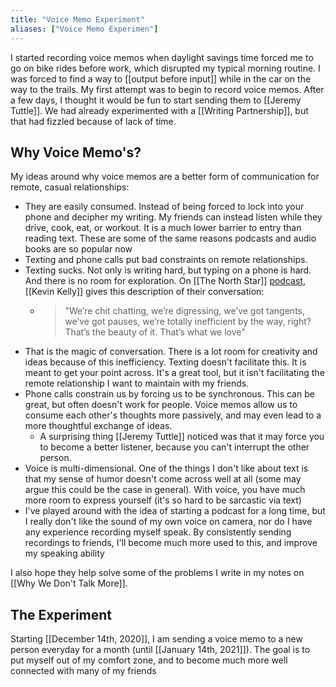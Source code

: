 ```yaml
---
title: "Voice Memo Experiment"
aliases: ["Voice Memo Experimen"]
---
```


I started recording voice memos when daylight savings time forced me to go on bike rides before work, which disrupted my typical morning routine. I was forced to find a way to [[output before input]] while in the car on the way to the trails. My first attempt was to begin to record voice memos. After a few days, I thought it would be fun to start sending them to [[Jeremy Tuttle]]. We had already experimented with a [[Writing Partnership]], but that had fizzled because of lack of time.

## Why Voice Memo's?

My ideas around why voice memos are a better form of communication for remote, casual relationships: 
- They are easily consumed. Instead of being forced to lock into your phone and decipher my writing. My friends can instead listen while they drive, cook, eat, or workout. It is a much lower barrier to entry than reading text. These are some of the same reasons podcasts and audio books are so popular now
- Texting and phone calls put bad constraints on remote relationships.
- Texting sucks. Not only is writing hard, but typing on a phone is hard. And there is no room for exploration. On [[The North Star]] [podcast](https://perell.com/podcast/kevin-kelly-seeing-the-future/), [[Kevin Kelly]] gives this description of their conversation:
    - > "We’re chit chatting, we’re digressing, we’ve got tangents, we’ve got pauses, we’re totally inefficient by the way, right? That’s the beauty of it. That’s what we love"
- That is the magic of conversation. There is a lot room for creativity and ideas because of this inefficiency. Texting doesn't facilitate this. It is meant to get your point across. It's a great tool, but it isn't facilitating the remote relationship I want to maintain with my friends. 
- Phone calls constrain us by forcing us to be synchronous. This can be great, but often doesn't work for people. Voice memos allow us to consume each other's thoughts more passively, and may even lead to a more thoughtful exchange of ideas.
    - A surprising thing [[Jeremy Tuttle]] noticed was that it may force you to become a better listener, because you can't interrupt the other person.
- Voice is multi-dimensional. One of the things I don't like about text is that my sense of humor doesn't come across well at all (some may argue this could be the case in general). With voice, you have much more room to express yourself (it's so hard to be sarcastic via text) 
- I've played around with the idea of starting a podcast for a long time, but I really don't like the sound of my own voice on camera, nor do I have any experience recording myself speak. By consistently sending recordings to friends, I'll become much more used to this, and improve my speaking ability 

I also hope they help solve some of the problems I write in my notes on [[Why We Don't Talk More]].

## The Experiment
Starting [[December 14th, 2020]], I am sending a voice memo to a new person everyday for a month (until [[January 14th, 2021]]). 
The goal is to put myself out of my comfort zone, and to become much more well connected with many of my friends 
